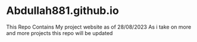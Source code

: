 # Abdullah881.github.io

This Repo Contains My project website as of 28/08/2023 
As i take on more and more projects this repo will be updated
